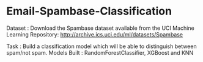 # Email-Spambase-Classification
Dataset : Download the Spambase dataset available from the UCI Machine Learning Repository: http://archive.ics.uci.edu/ml/datasets/Spambase

Task : Build a classification model which will be able to distinguish between spam/not spam.
Models Built : RandomForestClassifier, XGBoost and KNN
